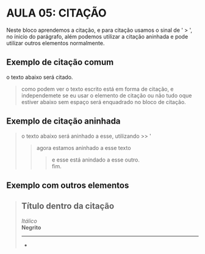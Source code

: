 # AULA 05: CITAÇÃO 
Neste bloco aprendemos a citação, e para citação usamos o sinal de ' > ', no ínicio do parágrafo, além podemos utilizar a citação aninhada e pode utilizar outros elementos normalmente.

## Exemplo de citação comum
o texto abaixo será citado.
>como podem ver o texto escrito está em forma de
citação, e independemete se eu usar o elemento de citação
ou não tudo oque estiver abaixo sem espaço será enquadrado
no bloco de citação.

## Exemplo de citação aninhada
>o texto abaixo será aninhado a esse, utilizando  >> '  
>>agora estamos aninhado a esse texto  
>>>e esse está anindado a esse outro.  
>>>fim.

## Exemplo com outros elementos

> ## Título dentro da citação
> *Itálico*  
> **Negrito**  
>___  
>-